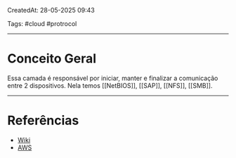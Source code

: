 CreatedAt: 28-05-2025 09:43

Tags: #cloud #protrocol

---
# Conceito Geral
Essa camada é responsável por iniciar, manter e finalizar a comunicação entre 2 dispositivos.
Nela temos [[NetBIOS]], [[SAP]], [[NFS]], [[SMB]].

---
# Referências
- [Wiki](https://pt.wikipedia.org/wiki/Modelo_OSI)
- [AWS](https://aws.amazon.com/pt/what-is/osi-model/)